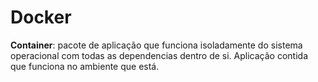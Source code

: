 # Docker
**Container**: pacote de aplicação que funciona isoladamente do sistema operacional com todas as dependencias dentro de si. Aplicação contida que funciona no ambiente que está.


